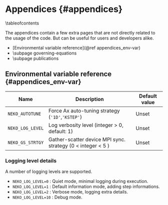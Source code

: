 # Appendices {#appendices}

\tableofcontents

The appendices contain a few extra pages that are not directly related to the usage
of the code. But can be useful for users and developers alike.

- [Environmental variable reference](@ref appendices_env-var)
- \subpage governing-equations
- \subpage publications

## Environmental variable reference {#appendices_env-var}

| Name             | Description                                                 | Default value |
| ---------------- | ----------------------------------------------------------- | ------------- |
| `NEKO_AUTOTUNE`  | Force Ax auto-tuning strategy (``'1D'``,``'KSTEP'``)        | Unset         |
| `NEKO_LOG_LEVEL` | Log verbosity level (integer > 0, default: 1)               | Unset         |
| `NEKO_GS_STRTGY` | Gather-scatter device MPI sync. strategy (0 < integer < 5 ) | Unset         |

### Logging level details

A number of logging levels are supported.

- `NEKO_LOG_LEVEL=0`   : Quiet mode, minimal logging during execution.
- `NEKO_LOG_LEVEL=1`   : Default information mode, adding step informations.
- `NEKO_LOG_LEVEL=2`   : Verbose mode, logging extra details.
- `NEKO_LOG_LEVEL=10`  : Debug mode.
